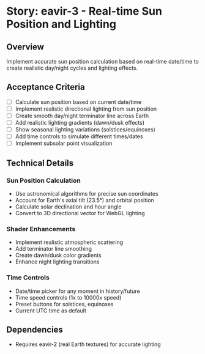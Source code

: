 # Story: eavir-3 - Real-time Sun Position and Lighting

## Overview
Implement accurate sun position calculation based on real-time date/time to create realistic day/night cycles and lighting effects.

## Acceptance Criteria
- [ ] Calculate sun position based on current date/time
- [ ] Implement realistic directional lighting from sun position
- [ ] Create smooth day/night terminator line across Earth
- [ ] Add realistic lighting gradients (dawn/dusk effects)
- [ ] Show seasonal lighting variations (solstices/equinoxes)
- [ ] Add time controls to simulate different times/dates
- [ ] Implement subsolar point visualization

## Technical Details

### Sun Position Calculation
- Use astronomical algorithms for precise sun coordinates
- Account for Earth's axial tilt (23.5°) and orbital position
- Calculate solar declination and hour angle
- Convert to 3D directional vector for WebGL lighting

### Shader Enhancements
- Implement realistic atmospheric scattering
- Add terminator line smoothing
- Create dawn/dusk color gradients
- Enhance night lighting transitions

### Time Controls
- Date/time picker for any moment in history/future
- Time speed controls (1x to 10000x speed)
- Preset buttons for solstices, equinoxes
- Current UTC time as default

## Dependencies
- Requires eavir-2 (real Earth textures) for accurate lighting